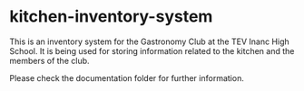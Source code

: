 # kitchen-inventory-system

This is an inventory system for the Gastronomy Club at the TEV Inanc High School. It is being used for storing information related to the kitchen and the members of the club.

Please check the documentation folder for further information.
